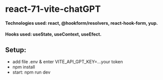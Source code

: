 # react-71-vite-chatGPT

#### Technologies used: react, @hookform/resolvers, react-hook-form, yup.
#### Hooks used: useState, useContext, useEfect.
## Setup:
* add file .env & enter VITE_API_GPT_KEY=...your token
* npm install
* start: npm run dev
